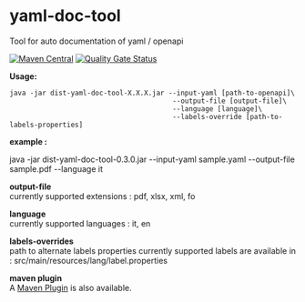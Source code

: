 # yaml-doc-tool

Tool for auto documentation of yaml / openapi

[![Maven Central](https://img.shields.io/maven-central/v/org.fugerit.java/yaml-doc-tool.svg)](https://mvnrepository.com/artifact/org.fugerit.java/yaml-doc-tool) [![Quality Gate Status](https://sonarcloud.io/api/project_badges/measure?project=fugerit-org_yaml-doc-tool&metric=alert_status)](https://sonarcloud.io/summary/new_code?id=fugerit-org_yaml-doc-tool)

**Usage:**  

```
java -jar dist-yaml-doc-tool-X.X.X.jar --input-yaml [path-to-openapi]\
										--output-file [output-file]\
										--language [language]\
										--labels-override [path-to-labels-properties]
```
										
**example :**  

java -jar dist-yaml-doc-tool-0.3.0.jar --input-yaml sample.yaml --output-file sample.pdf --language it

**output-file**   
currently supported extensions : pdf, xlsx, xml, fo

**language**  
currently supported languages : it, en

**labels-overrides**   
path to alternate labels properties
currently supported labels are available in : src/main/resources/lang/label.properties

**maven plugin**  
A [Maven Plugin](https://github.com/fugerit-org/yaml-doc-maven-plugin) is also available.
